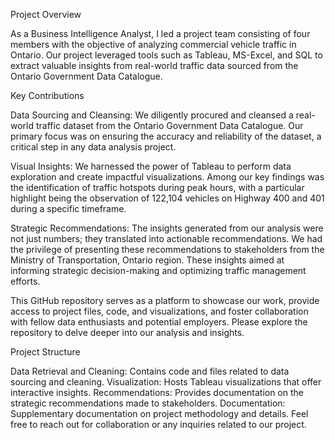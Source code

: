 Project Overview

As a Business Intelligence Analyst, I led a project team consisting of four members with the objective of analyzing commercial vehicle traffic in Ontario. Our project leveraged tools such as Tableau, MS-Excel, and SQL to extract valuable insights from real-world traffic data sourced from the Ontario Government Data Catalogue.

Key Contributions

Data Sourcing and Cleansing: We diligently procured and cleansed a real-world traffic dataset from the Ontario Government Data Catalogue. Our primary focus was on ensuring the accuracy and reliability of the dataset, a critical step in any data analysis project.

Visual Insights: We harnessed the power of Tableau to perform data exploration and create impactful visualizations. Among our key findings was the identification of traffic hotspots during peak hours, with a particular highlight being the observation of 122,104 vehicles on Highway 400 and 401 during a specific timeframe.

Strategic Recommendations: The insights generated from our analysis were not just numbers; they translated into actionable recommendations. We had the privilege of presenting these recommendations to stakeholders from the Ministry of Transportation, Ontario region. These insights aimed at informing strategic decision-making and optimizing traffic management efforts.

This GitHub repository serves as a platform to showcase our work, provide access to project files, code, and visualizations, and foster collaboration with fellow data enthusiasts and potential employers. Please explore the repository to delve deeper into our analysis and insights.

Project Structure

Data Retrieval and Cleaning: Contains code and files related to data sourcing and cleaning.
Visualization: Hosts Tableau visualizations that offer interactive insights.
Recommendations: Provides documentation on the strategic recommendations made to stakeholders.
Documentation: Supplementary documentation on project methodology and details.
Feel free to reach out for collaboration or any inquiries related to our project.
